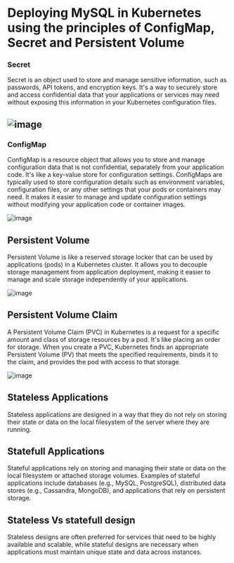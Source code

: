 # Deploying MySQL in Kubernetes using the principles of ConfigMap, Secret and Persistent Volume
### Secret
 Secret is an object used to store and manage sensitive information, such as passwords, API tokens, and encryption keys. It's a way to securely store and access confidential data that your applications or services may need without exposing this information in your Kubernetes configuration files.
 
## ![image](https://github.com/umer6921/secret-mysql-deploy/assets/75561123/ce25f41f-6464-4c3b-aeb9-c47b877fdb03)
### ConfigMap
ConfigMap is a resource object that allows you to store and manage configuration data that is not confidential, separately from your application code. It's like a key-value store for configuration settings. ConfigMaps are typically used to store configuration details such as environment variables, configuration files, or any other settings that your pods or containers may need. It makes it easier to manage and update configuration settings without modifying your application code or container images.

![image](https://github.com/umer6921/secret-mysql-deploy/assets/75561123/ddb2fde5-ccbc-49b9-9f47-db5086ceee9b)

## Persistent Volume
Persistent Volume is like a reserved storage locker that can be used by applications (pods) in a Kubernetes cluster. It allows you to decouple storage management from application deployment, making it easier to manage and scale storage independently of your applications.

![image](https://github.com/umer6921/K8s-secret-mysql-deploy/assets/75561123/d144e831-daf1-477c-a3e2-95bf7ffce030)

## Persistent Volume Claim
A Persistent Volume Claim (PVC) in Kubernetes is a request for a specific amount and class of storage resources by a pod. It's like placing an order for storage. When you create a PVC, Kubernetes finds an appropriate Persistent Volume (PV) that meets the specified requirements, binds it to the claim, and provides the pod with access to that storage.

![image](https://github.com/umer6921/K8s-secret-mysql-deploy/assets/75561123/e0617747-1ddd-4f90-ae79-60c79f0e926c)
## Stateless Applications
Stateless applications are designed in a way that they do not rely on storing their state or data on the local filesystem of the server where they are running.
## Statefull Applications
Stateful applications rely on storing and managing their state or data on the local filesystem or attached storage volumes. Examples of stateful applications include databases (e.g., MySQL, PostgreSQL), distributed data stores (e.g., Cassandra, MongoDB), and applications that rely on persistent storage.

## Stateless Vs statefull design
Stateless designs are often preferred for services that need to be highly available and scalable, while stateful designs are necessary when applications must maintain unique state and data across instances.
